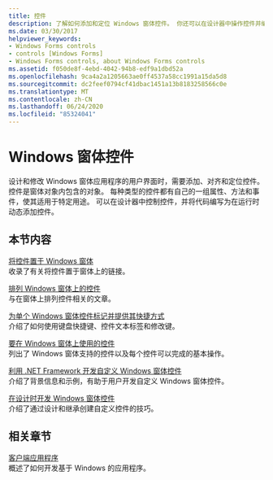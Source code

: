 ```yaml
---
title: 控件
description: 了解如何添加和定位 Windows 窗体控件。 你还可以在设计器中操作控件并编写代码，以便在运行时动态添加控件。
ms.date: 03/30/2017
helpviewer_keywords:
- Windows Forms controls
- controls [Windows Forms]
- Windows Forms controls, about Windows Forms controls
ms.assetid: f050de8f-4ebd-4042-94b8-edf9a1dbd52a
ms.openlocfilehash: 9ca4a2a1205663ae0ff4537a58cc1991a15da5d8
ms.sourcegitcommit: dc2feef0794cf41dbac1451a13b8183258566c0e
ms.translationtype: MT
ms.contentlocale: zh-CN
ms.lasthandoff: 06/24/2020
ms.locfileid: "85324041"
---
```

# <a name="windows-forms-controls"></a>Windows 窗体控件

设计和修改 Windows 窗体应用程序的用户界面时，需要添加、对齐和定位控件。 控件是窗体对象内包含的对象。 每种类型的控件都有自己的一组属性、方法和事件，使其适用于特定用途。 可以在设计器中控制控件，并将代码编写为在运行时动态添加控件。

## <a name="in-this-section"></a>本节内容

[将控件置于 Windows 窗体](putting-controls-on-windows-forms.md)\
收录了有关将控件置于窗体上的链接。

[排列 Windows 窗体上的控件](how-to-align-multiple-controls-on-windows-forms.md)\
与在窗体上排列控件相关的文章。

[为单个 Windows 窗体控件标记并提供其快捷方式](labeling-individual-windows-forms-controls-and-providing-shortcuts-to-them.md)\
介绍了如何使用键盘快捷键、控件文本标签和修改键。

[要在 Windows 窗体上使用的控件](controls-to-use-on-windows-forms.md)\
列出了 Windows 窗体支持的控件以及每个控件可以完成的基本操作。

[利用 .NET Framework 开发自定义 Windows 窗体控件](developing-custom-windows-forms-controls.md)\
介绍了背景信息和示例，有助于用户开发自定义 Windows 窗体控件。

[在设计时开发 Windows 窗体控件](developing-windows-forms-controls-at-design-time.md)\
介绍了通过设计和继承创建自定义控件的技巧。

## <a name="related-sections"></a>相关章节

[客户端应用程序](../../develop-client-apps.md)\
概述了如何开发基于 Windows 的应用程序。
